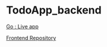 # TodoApp_backend

[Go : Live app](https://new-todo-app.netlify.com) 

[Frontend Repository](https://github.com/jayduttshukla/TodoApp_frontend)
